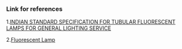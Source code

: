 ### Link for references 

1.[INDIAN STANDARD 
SPECIFICATION FOR 
TUBULAR FLUORESCENT LAMPS FOR 
GENERAL LIGHTING SERVICE ](refrerence.pdf)

2.[Fluorescent Lamp](https://www.sciencedirect.com/topics/computer-science/fluorescent-lamp)